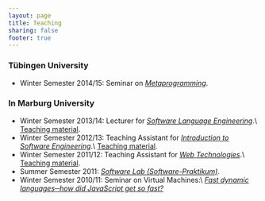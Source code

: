 ```yaml
---
layout: page
title: Teaching
sharing: false
footer: true
---
```


### Tübingen University

* Winter Semester 2014/15: Seminar on
  [*Metaprogramming*](http://ps-mr.github.io/ws14-metaprogramming.html).

### In Marburg University

* Winter Semester 2013/14: Lecturer for [*Software Language Engineering*](http://www.uni-marburg.de/fb12/ps/teaching/ws13/sle).\\
  [Teaching material](http://www.informatik.uni-marburg.de/~pgiarrusso/teaching/eise12).
* Winter Semester 2012/13: Teaching Assistant for [*Introduction to Software Engineering*](http://www.uni-marburg.de/fb12/ps/teaching/ws12/eise).\\
  [Teaching material](http://www.informatik.uni-marburg.de/~pgiarrusso/teaching/eise12).
* Winter Semester 2011/12: Teaching Assistant for [*Web Technologies*](http://www.uni-marburg.de/fb12/ps/teaching/ws11/webtec).\\
  [Teaching material](http://www.informatik.uni-marburg.de/~pgiarrusso/teaching/webtec11).
* Summer Semester 2011: [*Software Lab (Software-Praktikum)*](http://www.uni-marburg.de/fb12/ps/teaching/ss11/swprak).
* Winter Semester 2010/11: Seminar on Virtual Machines:\\
  [*Fast dynamic languages─how did JavaScript get so fast?*](http://www.informatik.uni-marburg.de/~pgiarrusso/vm/)
